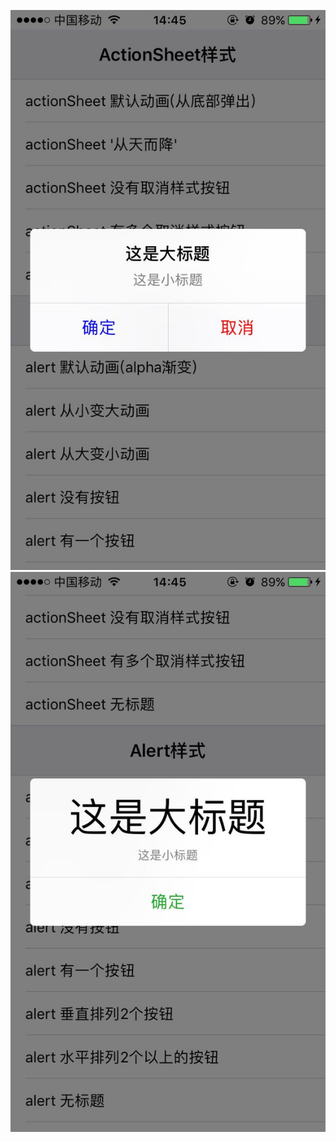![image](https://github.com/SPStore/Water/blob/master/03A721F9F6A4F39346134F7EEE49FA2E.jpg)
![image](https://github.com/SPStore/Water/blob/master/1A20B204D250B3DBFE973A4EC0C5209F.jpg)
